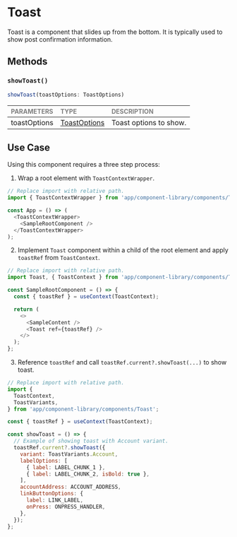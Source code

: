 # Toast

Toast is a component that slides up from the bottom. It is typically used to show post confirmation information.

## Methods

### `showToast()`

```javascript
showToast(toastOptions: ToastOptions)
```

| <span style="color:gray;font-size:14px">PARAMETERS</span> | <span style="color:gray;font-size:14px">TYPE</span> | <span style="color:gray;font-size:14px">DESCRIPTION</span> |
| :-------------------------------------------------------- | :-------------------------------------------------- | :--------------------------------------------------------- |
| toastOptions                                              | [ToastOptions](./Toast.types.ts#L36)                | Toast options to show.                                     |

## Use Case

Using this component requires a three step process:

1. Wrap a root element with `ToastContextWrapper`.

```javascript
// Replace import with relative path.
import { ToastContextWrapper } from 'app/component-library/components/Toast';

const App = () => (
  <ToastContextWrapper>
    <SampleRootComponent />
  </ToastContextWrapper>
);
```

2. Implement `Toast` component within a child of the root element and apply `toastRef` from `ToastContext`.

```javascript
// Replace import with relative path.
import Toast, { ToastContext } from 'app/component-library/components/Toast';

const SampleRootComponent = () => {
  const { toastRef } = useContext(ToastContext);

  return (
    <>
      <SampleContent />
      <Toast ref={toastRef} />
    </>
  );
};
```

3. Reference `toastRef` and call `toastRef.current?.showToast(...)` to show toast.

```javascript
// Replace import with relative path.
import {
  ToastContext,
  ToastVariants,
} from 'app/component-library/components/Toast';

const { toastRef } = useContext(ToastContext);

const showToast = () => {
  // Example of showing toast with Account variant.
  toastRef.current?.showToast({
    variant: ToastVariants.Account,
    labelOptions: [
      { label: LABEL_CHUNK_1 },
      { label: LABEL_CHUNK_2, isBold: true },
    ],
    accountAddress: ACCOUNT_ADDRESS,
    linkButtonOptions: {
      label: LINK_LABEL,
      onPress: ONPRESS_HANDLER,
    },
  });
};
```
